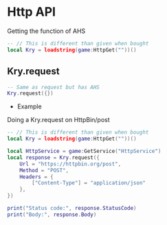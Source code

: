 # Http API

Getting the function of AHS

```lua
-- // This is different than given when bought
local Kry = loadstring(game:HttpGet(""))()
```

## Kry.request

```lua
-- Same as request but has AHS
Kry.request({})
```

* Example

Doing a Kry.request on HttpBin/post

```lua
-- // This is different than given when bought
local Kry = loadstring(game:HttpGet(""))()

local HttpService = game:GetService("HttpService")
local response = Kry.request({
    Url = "https://httpbin.org/post",
    Method = "POST",
    Headers = {
        ["Content-Type"] = "application/json"
    },
})

print("Status code:", response.StatusCode)
print("Body:", response.Body)

```
